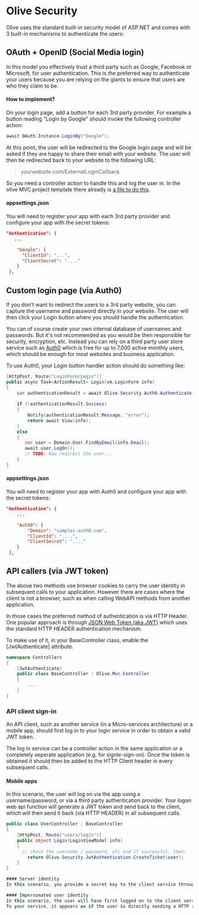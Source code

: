 # Olive Security

Olive uses the standard built-in security model of ASP.NET and comes with 3 built-in mechanisms to authenticate the users:

## OAuth + OpenID (Social Media login)
In this model you effectively trust a third party such as Google, Facebook or Microsoft, for user authentication.
This is the preferred way to authenticate your users because you are relying on the giants to ensure that users are who they claim to be.

#### How to implement?
On your login page, add a button for each 3rd party provider.
For example a button reading "Login by Google" should invoke the following controller action:
```csharp
await OAuth.Instance.LoginBy("Google");
```
At this point, the user will be redirected to the Google login page and will be asked if they are happy to share their email with your website.
The user will then be redirected back to your website to the following URL:
>yourwebsite.com/ExternalLoginCallback

So you need a controller action to handle this and log the user in.
In the olive MVC project template there already is [a file to do this](https://github.com/Geeksltd/Olive.MvcTemplate/blob/master/Template/Website/Controllers/OAuthController.cs).

#### appsettings.json 
You will need to register your app with each 3rd party provider and configure your app with the secret tokens:
```json
"Authentication": {
   ...

    "Google": {
      "ClientId": "...",
      "ClientSecret": "...."
    }
 },
 ```

## Custom login page (via Auth0)
If you don't want to redirect the users to a 3rd party website, you can capture the username and password directly in your website.
The user will then click your Login button where you should handle the authentication. 

You can of course create your own internal database of usernames and passwords. But it's not recommended as you would be then responsible for security, encryption, etc. Instead you can rely on a third party user store service such as [Auth0](https://auth0.com/) which is free for up to 7,000 active monthly users, which should be enough for most websites and business application. 

To use Auth0, your Login button handler action should do something like:
```csharp
[HttpPost, Route("LoginForm/Login")]
public async Task<ActionResult> Login(vm.LoginForm info)
{
    var authenticationResult = await Olive.Security.Auth0.Authenticate(info.Email, info.Password);
            
    if (!authenticationResult.Success)
    {
        Notify(authenticationResult.Message, "error");
        return await View(info);
    }
    else
    {
       var user = Domain.User.FindByEmail(info.Email);
       await user.LogOn();
       // TODO: Now redirect the user...
    }    
}
```

#### appsettings.json 
You will need to register your app with Auth0 and configure your app with the secret tokens:
```json
"Authentication": {
    ...

    "Auth0": {        
        "Domain": "samples.auth0.com",
        "ClientId": "....",
        "ClientSecret": "...."
    }
 },
 ```

## API callers (via JWT token)
The above two methods use browser cookies to carry the user identity in subsequent calls to your application. However there are cases where the client is not a browser, such as when calling WebAPI methods from another application.

In those cases the preferred method of authentication is via HTTP Header. One popular approach is through [JSON Web Token (aka JWT)](https://jwt.io/introduction/) which uses the standard HTTP HEADER authentication mechanism.

To make use of it, in your BaseController class, enable the \[JwtAuthenticate\] attribute.
```csharp
namespace Controllers
{
    [JwtAuthenticate]
    public class BaseController : Olive.Mvc.Controller
    {
        ...
    }
}
```
### API client sign-in
An API client, such as another service (in a Micro-services architecture) or a mobile app, should first log in to your login service in order to obtain a valid JWT token.

The log in service can be a controller action in the same application or a completely seperate application (e.g. for signle-sign-on). Once the token is obtained it should then be added to the HTTP Client header in every subsequent calls.

#### Mobile apps
In this scenario, the user will log on via the app using a username/password, or via a third party authentication provider.
Your logon web api function will generate a JWT token and send back to the client, which will then send it back (via HTTP HEADER) in all subsequent calls.

```csharp
public class UserController : BaseController
{
	[HttpPost, Route("users/login")]
	public object Login(LoginViewModel info)
	{
      // check the username / password, etc and if successful, then:		
		return Olive.Security.JwtAuthentication.CreateTicket(user);
	}
}

#### Server identity
In this scenario, you provide a secret key to the client service through which it can be authenticated. When it then calls a web api it will be authenticated as its own identity, and not that of a user. This is usuaful when invokation of the API in your service is not related to any particular end user.

#### Impersonated user identity
In this scenario, the user will have first logged on to the client service. Then as part of the process, the client service invokes an API function in your service ***on behalf of the user*** by just passing the user's authentication cookie.
To your service, it appears as if the user is directly sending a HTTP request.
